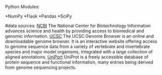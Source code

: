 <head>
Python Modules:
</head>

*NumPy
*Flask
*Pandas
*SciPy

#data sources:
[NCBI](https://www.ncbi.nlm.nih.gov/) The National Center for Biotechnology Information advances science and health by providing access to biomedical and genomic information.
[UCSC](https://genome.ucsc.edu/) The UCSC Genome Browser is an online and downloadable genome browser. It is an interactive website offering access to genome sequence data from a variety of vertebrate and invertebrate species and major model organisms, integrated with a large collection of aligned annotations.
[UniPort](https://www.uniprot.org/) UniProt is a freely accessible database of protein sequence and functional information, many entries being derived from genome sequencing projects.

